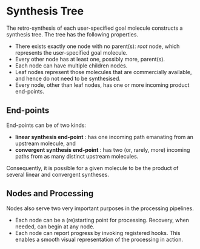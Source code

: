 # Synthesis Tree

The retro-synthesis of each user-specified goal molecule constructs a
synthesis tree.  The tree has the following properties.

- There exists exactly one node with no parent(s): *root* node, which
  represents the user-specified goal molecule.
- Every other node has at least one, possibly more, parent(s).
- Each node can have multiple children nodes.
- Leaf nodes represent those molecules that are commercially
  available, and hence do not need to be synthesised.
- Every node, other than leaf nodes, has one or more incoming product
  end-points.

## End-points

End-points can be of two kinds:

- **linear synthesis end-point** : has one incoming path emanating
  from an upstream molecule, and
- **convergent synthesis end-point** : has two (or, rarely, more)
  incoming paths from as many distinct upstream molecules.

Consequently, it is possible for a given molecule to be the product of
several linear and convergent syntheses.

## Nodes and Processing

Nodes also serve two very important purposes in the processing
pipelines.

- Each node can be a (re)starting point for processing.  Recovery,
  when needed, can begin at any node.
- Each node can report progress by invoking registered hooks.  This
  enables a smooth visual representation of the processing in action.

